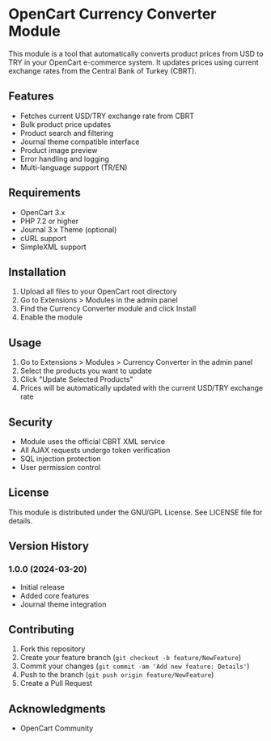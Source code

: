 # OpenCart Currency Converter Module

This module is a tool that automatically converts product prices from USD to TRY in your OpenCart e-commerce system. It updates prices using current exchange rates from the Central Bank of Turkey (CBRT).

## Features

- Fetches current USD/TRY exchange rate from CBRT
- Bulk product price updates
- Product search and filtering
- Journal theme compatible interface
- Product image preview
- Error handling and logging
- Multi-language support (TR/EN)

## Requirements

- OpenCart 3.x
- PHP 7.2 or higher
- Journal 3.x Theme (optional)
- cURL support
- SimpleXML support

## Installation

1. Upload all files to your OpenCart root directory
2. Go to Extensions > Modules in the admin panel
3. Find the Currency Converter module and click Install
4. Enable the module

## Usage

1. Go to Extensions > Modules > Currency Converter in the admin panel
2. Select the products you want to update
3. Click "Update Selected Products"
4. Prices will be automatically updated with the current USD/TRY exchange rate

## Security

- Module uses the official CBRT XML service
- All AJAX requests undergo token verification
- SQL injection protection
- User permission control


## License

This module is distributed under the GNU/GPL   License. See LICENSE file for details.

## Version History

### 1.0.0 (2024-03-20)
- Initial release
- Added core features
- Journal theme integration

## Contributing

1. Fork this repository
2. Create your feature branch (`git checkout -b feature/NewFeature`)
3. Commit your changes (`git commit -am 'Add new feature: Details'`)
4. Push to the branch (`git push origin feature/NewFeature`)
5. Create a Pull Request

## Acknowledgments

- OpenCart Community
